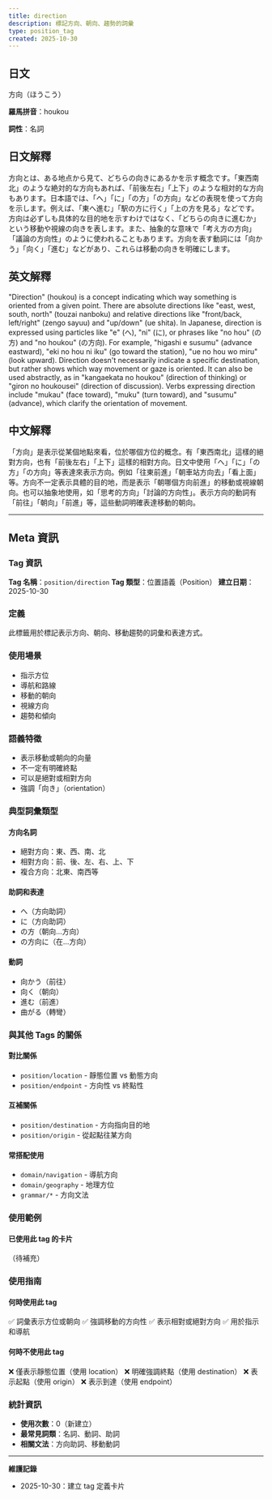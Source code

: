 ```yaml
---
title: direction
description: 標記方向、朝向、趨勢的詞彙
type: position_tag
created: 2025-10-30
---
```


## 日文
方向（ほうこう）

**羅馬拼音**：houkou

**詞性**：名詞

## 日文解釋
方向とは、ある地点から見て、どちらの向きにあるかを示す概念です。「東西南北」のような絶対的な方向もあれば、「前後左右」「上下」のような相対的な方向もあります。日本語では、「へ」「に」「の方」「の方向」などの表現を使って方向を示します。例えば、「東へ進む」「駅の方に行く」「上の方を見る」などです。方向は必ずしも具体的な目的地を示すわけではなく、「どちらの向きに進むか」という移動や視線の向きを表します。また、抽象的な意味で「考え方の方向」「議論の方向性」のように使われることもあります。方向を表す動詞には「向かう」「向く」「進む」などがあり、これらは移動の向きを明確にします。

## 英文解釋
"Direction" (houkou) is a concept indicating which way something is oriented from a given point. There are absolute directions like "east, west, south, north" (touzai nanboku) and relative directions like "front/back, left/right" (zengo sayuu) and "up/down" (ue shita). In Japanese, direction is expressed using particles like "e" (へ), "ni" (に), or phrases like "no hou" (の方) and "no houkou" (の方向). For example, "higashi e susumu" (advance eastward), "eki no hou ni iku" (go toward the station), "ue no hou wo miru" (look upward). Direction doesn't necessarily indicate a specific destination, but rather shows which way movement or gaze is oriented. It can also be used abstractly, as in "kangaekata no houkou" (direction of thinking) or "giron no houkousei" (direction of discussion). Verbs expressing direction include "mukau" (face toward), "muku" (turn toward), and "susumu" (advance), which clarify the orientation of movement.

## 中文解釋
「方向」是表示從某個地點來看，位於哪個方位的概念。有「東西南北」這樣的絕對方向，也有「前後左右」「上下」這樣的相對方向。日文中使用「へ」「に」「の方」「の方向」等表達來表示方向。例如「往東前進」「朝車站方向去」「看上面」等。方向不一定表示具體的目的地，而是表示「朝哪個方向前進」的移動或視線朝向。也可以抽象地使用，如「思考的方向」「討論的方向性」。表示方向的動詞有「前往」「朝向」「前進」等，這些動詞明確表達移動的朝向。

---

## Meta 資訊

### Tag 資訊

**Tag 名稱**：`position/direction`
**Tag 類型**：位置語義（Position）
**建立日期**：2025-10-30

### 定義

此標籤用於標記表示方向、朝向、移動趨勢的詞彙和表達方式。

### 使用場景

- 指示方位
- 導航和路線
- 移動的朝向
- 視線方向
- 趨勢和傾向

### 語義特徵

- 表示移動或朝向的向量
- 不一定有明確終點
- 可以是絕對或相對方向
- 強調「向き」（orientation）

### 典型詞彙類型

#### 方向名詞
- 絕對方向：東、西、南、北
- 相對方向：前、後、左、右、上、下
- 複合方向：北東、南西等

#### 助詞和表達
- へ（方向助詞）
- に（方向助詞）
- の方（朝向...方向）
- の方向に（在...方向）

#### 動詞
- 向かう（前往）
- 向く（朝向）
- 進む（前進）
- 曲がる（轉彎）

### 與其他 Tags 的關係

#### 對比關係
- `position/location` - 靜態位置 vs 動態方向
- `position/endpoint` - 方向性 vs 終點性

#### 互補關係
- `position/destination` - 方向指向目的地
- `position/origin` - 從起點往某方向

#### 常搭配使用
- `domain/navigation` - 導航方向
- `domain/geography` - 地理方位
- `grammar/*` - 方向文法

### 使用範例

#### 已使用此 tag 的卡片
（待補充）

### 使用指南

#### 何時使用此 tag
✅ 詞彙表示方位或朝向
✅ 強調移動的方向性
✅ 表示相對或絕對方向
✅ 用於指示和導航

#### 何時不使用此 tag
❌ 僅表示靜態位置（使用 location）
❌ 明確強調終點（使用 destination）
❌ 表示起點（使用 origin）
❌ 表示到達（使用 endpoint）

### 統計資訊

- **使用次數**：0（新建立）
- **最常見詞類**：名詞、動詞、助詞
- **相關文法**：方向助詞、移動動詞

---

**維護記錄**
- 2025-10-30：建立 tag 定義卡片
